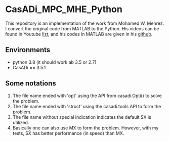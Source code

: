 # CasADi_MPC_MHE_Python

This repository is an implementation of the work from Mohamed W. Mehrez. I convert the original code from MATLAB to the Python. His videos can be found in Youtube [list](https://www.youtube.com/playlist?list=PLK8squHT_Uzej3UCUHjtOtm5X7pMFSgAL), and his codes in MATLAB are given in his [github](https://github.com/MMehrez/MPC-and-MHE-implementation-in-MATLAB-using-Casadi).

## Environments

- python 3.8 (it should work ab 3.5 or 2.7)
- CasADi == 3.5.1

## Some notations

1. The file name ended with 'opt' using the API from casadi.Opti() to solve the problem.
2. The file name ended with 'struct' using the casadi.tools API to form the problem.
3. The file name without special indication indicates the default SX is utilized.
4. Basically one can also use MX to form the problem. However, with my tests, SX has better performance (in speed)  than MX.